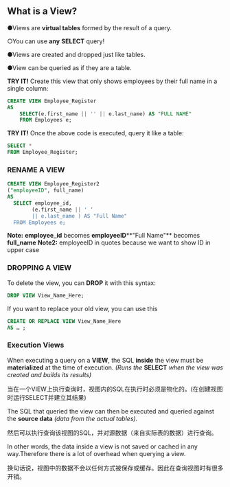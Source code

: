 ## **What is a View?**

●Views are **virtual tables** formed by the result of a query.

○You can use **any** **SELECT** query!

●Views are created and dropped just like tables.

●View can be queried as if they are a table.



**TRY IT!** Create this view that only shows employees by their full name in a single column:

```sql
CREATE VIEW Employee_Register
AS 
	SELECT(e.first_name || '' || e.last_name) AS "FULL NAME"
	FROM Employees e;
```



**TRY IT!** Once the above code is executed, query it like a table:

```SQL
SELECT *
FROM Employee_Register;
```



### RENAME A VIEW



```sql
CREATE VIEW Employee_Register2
("employeeID", full_name)
AS
  SELECT employee_id, 
      	(e.first_name || ' ‘ 
		|| e.last_name ) AS "Full Name"
  FROM Employees e;
```

**Note:** **employee_id** becomes **employeeID****"Full Name"** becomes **full_name**
 **Note2:** employeeID in quotes because we want to show ID in upper case



### DROPPING A VIEW

To delete the view, you can **DROP** it with this syntax:

```sql
DROP VIEW View_Name_Here;
```

If you want to replace your old view, you can use this

```sql
CREATE OR REPLACE VIEW View_Name_Here
AS … ;
```

###  Execution Views

When executing a query on a **VIEW**, the SQL **inside** the view must be **materialized** at the time of execution. *(Runs the* **SELECT** *when the view was created and builds its results)*

当在一个VIEW上执行查询时，视图内的SQL在执行时必须是物化的。(在创建视图时运行SELECT并建立其结果)

The SQL that queried the view can then be executed and queried against the **source data** *(data from the actual tables).*

然后可以执行查询该视图的SQL，并对源数据（来自实际表的数据）进行查询。

In other words, the data inside a view is not saved or cached in any way.Therefore there is a lot of overhead when querying a view.

换句话说，视图中的数据不会以任何方式被保存或缓存。因此在查询视图时有很多开销。